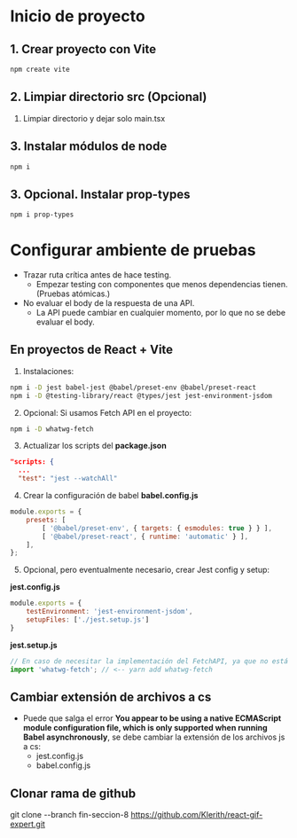 # Inicio de proyecto
## 1. Crear proyecto con Vite
``` bash
npm create vite
```
## 2. Limpiar directorio src (Opcional)
1. Limpiar directorio y dejar solo main.tsx

## 3. Instalar módulos de node

``` bash
npm i
```

## 3. Opcional. Instalar prop-types
``` bash
npm i prop-types
```

# Configurar ambiente de pruebas
- Trazar ruta crítica antes de hace testing.
    - Empezar testing con componentes que menos dependencias tienen. (Pruebas atómicas.)
- No evaluar el body de la respuesta de una API.
    - La API puede cambiar en cualquier momento, por lo que no se debe evaluar el body.
## En proyectos de React + Vite

1. Instalaciones:
``` bash
npm i -D jest babel-jest @babel/preset-env @babel/preset-react 
npm i -D @testing-library/react @types/jest jest-environment-jsdom
```

2. Opcional: Si usamos Fetch API en el proyecto:
``` bash
npm i -D whatwg-fetch
```

3. Actualizar los scripts del __package.json__

``` json
"scripts: {
  ...
  "test": "jest --watchAll"
```

4. Crear la configuración de babel __babel.config.js__

``` js
module.exports = {
    presets: [
        [ '@babel/preset-env', { targets: { esmodules: true } } ],
        [ '@babel/preset-react', { runtime: 'automatic' } ],
    ],
};
```

5. Opcional, pero eventualmente necesario, crear Jest config y setup:

__jest.config.js__
``` js
module.exports = {
    testEnvironment: 'jest-environment-jsdom',
    setupFiles: ['./jest.setup.js']
}
```

__jest.setup.js__
``` js
// En caso de necesitar la implementación del FetchAPI, ya que no está en versiones antes a la 18 de node
import 'whatwg-fetch'; // <-- yarn add whatwg-fetch
```

## Cambiar extensión de archivos a cs
- Puede que salga el error **You appear to be using a native ECMAScript module configuration file, which is only supported when running Babel asynchronously**, se debe cambiar la extensión de los archivos js a cs:
    - jest.config.js
    - babel.config.js


## Clonar rama de github
git clone --branch fin-seccion-8 https://github.com/Klerith/react-gif-expert.git
